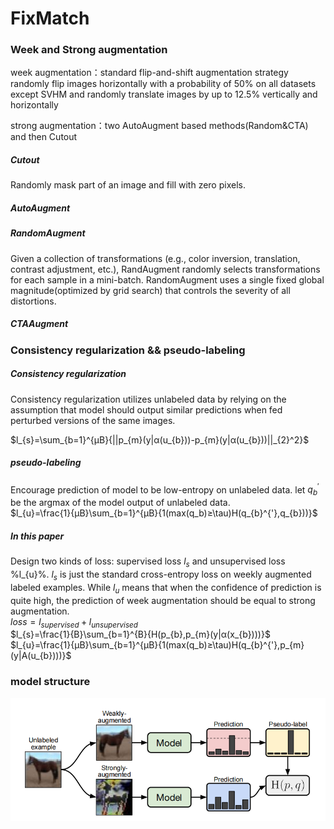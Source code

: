 # FixMatch
### Week and Strong augmentation
week augmentation：standard flip-and-shift augmentation strategy  
randomly flip images horizontally with a probability of 50% on all datasets except SVHM and randomly translate images by up to 12.5% vertically and horizontally  

strong augmentation：two AutoAugment based methods(Random&CTA) and then Cutout  
##### Cutout
Randomly mask part of an image and fill with zero pixels.
##### AutoAugment

##### RandomAugment
Given a collection of transformations (e.g., color inversion, translation, contrast adjustment, etc.),
RandAugment randomly selects transformations for each sample in a mini-batch. RandomAugment uses a single fixed global magnitude(optimized by grid search) that controls the severity of all distortions. 

##### CTAAugment

### Consistency regularization && pseudo-labeling
##### Consistency regularization
Consistency regularization utilizes unlabeled data by relying on the assumption that model should output similar predictions when fed perturbed versions of the same images.  

$l_{s}=\sum_{b=1}^{µB}{||p_{m}(y|α(u_{b}))-p_{m}(y|α(u_{b}))||_{2}^2}$

##### pseudo-labeling
Encourage prediction of model to be low-entropy on unlabeled data. let $q_{b}^{'}$ be the argmax of the model output of unlabeled data.  
$l_{u}=\frac{1}{μB}\sum_{b=1}^{μB}{1(max(q_b)≥\tau)H(q_{b}^{'},q_{b}))}$

##### In this paper
Design two kinds of loss: supervised loss $l_{s}$ and unsupervised loss %l_{u}%. $l_{s}$ is just the standard cross-entropy loss on weekly augmented labeled examples. While $l_{u}$ means that when the confidence of prediction is quite high, the prediction of week augmentation should be equal to strong augmentation.  
$loss=l_{supervised}+l_{unsupervised}$  
$l_{s}=\frac{1}{B}\sum_{b=1}^{B}{H(p_{b},p_{m}(y|α(x_{b})))}$  
$l_{u}=\frac{1}{μB}\sum_{b=1}^{μB}{1(max(q_b)≥\tau)H(q_{b}^{'},p_{m}(y|A(u_{b})))}$

### model structure
![image](picture/fixmatch.png)

